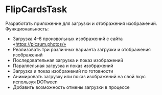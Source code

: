 # FlipCardsTask

Разработать приложение для загрузки и отображения изображений.
Функциональность:
- Загрузка 4–6 произвольных изображений с сайта «https://picsum.photos/»
- Реализовать три различных варианта загрузки и отображения изображений
- Последовательная загрузка и показ изображений
- Параллельная загрузка и показ изображений
- Загрузка и показ изображений по готовности
- Анимировать загрузку или показ изображений на свой вкус используя DOTween
- Добавить возможность отмены загрузки в процессе

